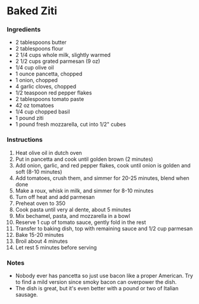 # Baked Ziti

### Ingredients
* 2 tablespoons butter
* 2 tablespoons flour
* 2 1/4 cups whole milk, slightly warmed
* 2 1/2 cups grated parmesan (9 oz)
* 1/4 cup olive oil
* 1 ounce pancetta, chopped
* 1 onion, chopped
* 4 garlic cloves, chopped
* 1/2 teaspoon red pepper flakes
* 2 tablespoons tomato paste
* 42 oz tomatoes
* 1/4 cup chopped basil
* 1 pound ziti
* 1 pound fresh mozzarella, cut into 1/2" cubes

### Instructions
1. Heat olive oil in dutch oven
2. Put in pancetta and cook until golden brown (2 minutes)
3. Add onion, garlic, and red pepper flakes, cook until onion is golden and soft (8-10 minutes)
4. Add tomatoes, crush them, and simmer for 20-25 minutes, blend when done
5. Make a roux, whisk in milk, and simmer for 8-10 minutes
6. Turn off heat and add parmesan
7. Preheat oven to 350
8. Cook pasta until very al dente, about 5 minutes
9. Mix bechamel, pasta, and mozzarella in a bowl
10. Reserve 1 cup of tomato sauce, gently fold in the rest
11. Transfer to baking dish, top with remaining sauce and 1/2 cup parmesan
12. Bake 15-20 minutes
13. Broil about 4 minutes
14. Let rest 5 minutes before serving

### Notes

* Nobody ever has pancetta so just use bacon like a proper American. Try to find a mild version since smoky bacon can overpower the dish.
* The dish is great, but it's even better with a pound or two of Italian sausage.
